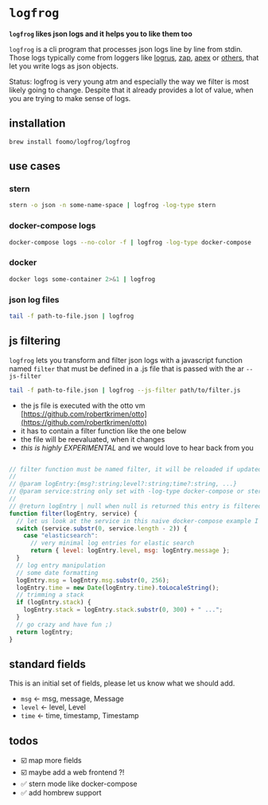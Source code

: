 # `logfrog`


**`logfrog` likes json logs and it helps you to like them too**

`logfrog` is a cli program that processes json logs line by line from stdin. Those logs typically come from loggers like [logrus](https://github.com/Sirupsen/logrus), [zap](https://github.com/uber-go/zap), [apex](https://github.com/apex/log) or [others](https://github.com/topics/structured-logging), that let you write logs as json objects.

Status: logfrog is very young atm and especially the way we filter is most likely going to change. Despite that it already provides a lot of value, when you are trying to make sense of logs.

## installation

`brew install foomo/logfrog/logfrog`

## use cases

### stern

```bash
stern -o json -n some-name-space | logfrog -log-type stern
```

### docker-compose logs

```bash
docker-compose logs --no-color -f | logfrog -log-type docker-compose
```

### docker

```bash
docker logs some-container 2>&1 | logfrog
```

### json log files

```bash
tail -f path-to-file.json | logfrog
```

## js filtering

`logfrog` lets you transform and filter json logs with a javascript function named `filter` that must be defined in a .js file that is passed with the ar `--js-filter`

```bash
tail -f path-to-file.json | logfrog --js-filter path/to/filter.js
```

- the js file is executed with the otto vm [https://github.com/robertkrimen/otto](https://github.com/robertkrimen/otto)
- it has to contain a filter function like the one below
- the file will be reevaluated, when it changes
- *this is highly EXPERIMENTAL* and we would love to hear back from you

  

```JavaScript

// filter function must be named filter, it will be reloaded if updated
//
// @param logEntry:{msg?:string;level?:string;time?:string, ...}
// @param service:string only set with -log-type docker-compose or stern
//
// @return logEntry | null when null is returned this entry is filtered out
function filter(logEntry, service) {
  // let us look at the service in this naive docker-compose example I butcher the name
  switch (service.substr(0, service.length - 2)) {
    case "elasticsearch":
      // very minimal log entries for elastic search
      return { level: logEntry.level, msg: logEntry.message };
  }
  // log entry manipulation
  // some date formatting
  logEntry.msg = logEntry.msg.substr(0, 256);
  logEntry.time = new Date(logEntry.time).toLocaleString();
  // trimming a stack
  if (logEntry.stack) {
    logEntry.stack = logEntry.stack.substr(0, 300) + " ...";
  }
  // go crazy and have fun ;)
  return logEntry;
}


```

## standard fields

This is an initial set of fields, please let us know what we should add.

- `msg` <- msg, message, Message
- `level` <- level, Level
- `time` <- time, timestamp, Timestamp
  

## todos

- ☑️ map more fields
- ☑️ maybe add a web frontend ?!
- ✅ stern mode like docker-compose
- ✅ add hombrew support
